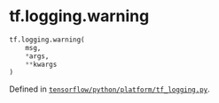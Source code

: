 <div itemscope itemtype="http://developers.google.com/ReferenceObject">
<meta itemprop="name" content="tf.logging.warning" />
<meta itemprop="path" content="Stable" />
</div>

# tf.logging.warning

``` python
tf.logging.warning(
    msg,
    *args,
    **kwargs
)
```



Defined in [`tensorflow/python/platform/tf_logging.py`](https://www.tensorflow.org/code/tensorflow/python/platform/tf_logging.py).

